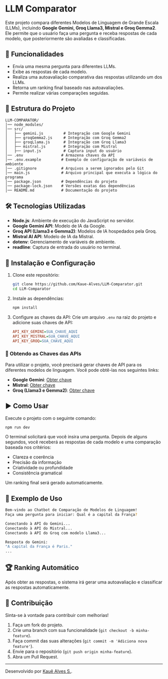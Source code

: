 # LLM Comparator

Este projeto compara diferentes Modelos de Linguagem de Grande Escala (LLMs), incluindo **Google Gemini, Groq Llama3, Mistral e Groq Gemma2**. Ele permite que o usuário faça uma pergunta e receba respostas de cada modelo, que posteriormente são avaliadas e classificadas.

## 🚀 Funcionalidades

- Envia uma mesma pergunta para diferentes LLMs.
- Exibe as respostas de cada modelo.
- Realiza uma autoavaliação comparativa das respostas utilizando um dos LLMs.
- Retorna um ranking final baseado nas autoavaliações.
- Permite realizar várias comparações seguidas.

## 📂 Estrutura do Projeto

```
LLM-COMPARATOR/
│── node_modules/
│── src/
│   ├── gemini.js         # Integração com Google Gemini
│   ├── groqGemma2.js     # Integração com Groq Gemma2
│   ├── groqLlama.js      # Integração com Groq Llama3
│   ├── mistral.js        # Integração com Mistral
│   ├── input.js          # Captura input do usuário
│── .env                 # Armazena chaves da API
│── .env.example         # Exemplo de configuração de variáveis de ambiente
│── .gitignore           # Arquivos a serem ignorados pelo Git
│── main.js              # Arquivo principal que executa a lógica do programa
│── package.json         # Dependências do projeto
│── package-lock.json    # Versões exatas das dependências
│── README.md            # Documentação do projeto
```

## 🛠️ Tecnologias Utilizadas

- **Node.js**: Ambiente de execução do JavaScript no servidor.
- **Google Gemini API**: Modelo de IA da Google.
- **Groq API (Llama3 e Gemma2)**: Modelos de IA hospedados pela Groq.
- **Mistral AI API**: Modelo de IA da Mistral.
- **dotenv**: Gerenciamento de variáveis de ambiente.
- **readline**: Captura de entrada do usuário no terminal.

## 🔧 Instalação e Configuração

1. Clone este repositório:

   ```bash
   git clone https://github.com/Kaue-Alves/LLM-Comparator.git
   cd LLM-Comparator
   ```

2. Instale as dependências:

   ```bash
   npm install
   ```

3. Configure as chaves da API: Crie um arquivo `.env` na raiz do projeto e adicione suas chaves de API:

   ```ini
   API_KEY_GEMINI=SUA_CHAVE_AQUI
   API_KEY_MISTRAL=SUA_CHAVE_AQUI
   API_KEY_GROQ=SUA_CHAVE_AQUI
   ```

### 🔑 Obtendo as Chaves das APIs

Para utilizar o projeto, você precisará gerar chaves de API para os diferentes modelos de linguagem. Você pode obtê-las nos seguintes links:

- **Google Gemini**: [Obter chave](https://aistudio.google.com/apikey)
- **Mistral**: [Obter chave](https://console.mistral.ai/api-keys/)
- **Groq (Llama3 e Gemma2)**: [Obter chave](https://console.groq.com/keys)

## ▶️ Como Usar

Execute o projeto com o seguinte comando:

```bash
npm run dev
```

O terminal solicitará que você insira uma pergunta. Depois de alguns segundos, você receberá as respostas de cada modelo e uma comparação baseada nos critérios:

- Clareza e coerência
- Precisão da informação
- Criatividade ou profundidade
- Consistência gramatical

Um ranking final será gerado automaticamente.

## 📝 Exemplo de Uso

```bash
Bem-vindo ao Chatbot de Comparação de Modelos de Linguagem!
Faça uma pergunta para iniciar: Qual é a capital da França?

Conectando à API do Gemini...
Conectando à API do Mistral...
Conectando à API do Groq com modelo Llama3...

Resposta do Gemini:
"A capital da França é Paris."
...
```

## 🏆 Ranking Automático

Após obter as respostas, o sistema irá gerar uma autoavaliação e classificar as respostas automaticamente.

## 🤝 Contribuição

Sinta-se à vontade para contribuir com melhorias!

1. Faça um fork do projeto.
2. Crie uma branch com sua funcionalidade (`git checkout -b minha-feature`).
3. Faça commit das suas alterações (`git commit -m 'Adiciona nova feature'`).
4. Envie para o repositório (`git push origin minha-feature`).
5. Abra um Pull Request.

---

Desenvolvido por [Kauê Alves S.](https://github.com/Kaue-Alves).